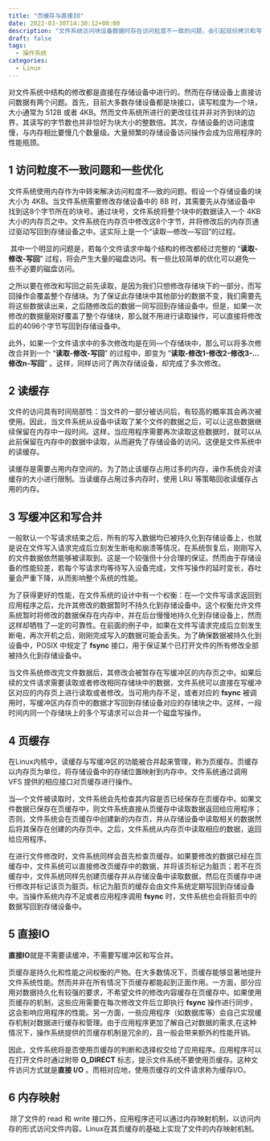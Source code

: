 ```yaml
---
title: "页缓存与直接IO"
date: 2022-03-30T14:30:12+08:00
description: "文件系统访问块设备数据时存在访问粒度不一致的问题，会引起双份拷贝和写放大等问题，争对该问题文件系统有一些优化，比如使用读缓存和写缓冲区及写合并"
draft: false
tags:
  - 操作系统
categories:
  - Linux
---
```


​		对文件系统中结构的修改都是直接在存储设备中进行的。然而在存储设备上直接访问数据有两个问题。首先，目前大多数存储设备都是块接口，读写粒度为—个块，大小通常为 512B 或者 4KB。然而文件系统所进行的更改往往并非对齐到块的边界，其读写的字节数也并非恰好为块大小的整数倍。其次，存储设备的访问速度慢，与内存相比要慢几个数量级。大量频繁的存储设备访问操作会成为应用程序的性能瓶颈。

## 1 访问粒度不一致问题和一些优化

​		文件系统使用内存作为中转来解决访问粒度不—致的问题。假设一个存储设备的块大小为 4KB。当文件系统需要修改存储设备中的 8B 时，其需要先从存储设备中找到这8个字节所在的块号。通过块号，文件系统将整个块中的数据读入一个 4KB 大小的内存页之中。文件系统在内存页中修改这8个字节，并将修改后的内存页通过驱动写回到存储设备之中。这实际上是一个“读取—修改—写回”的过程。

​		其中一个明显的问题是，若每个文件请求中每个结构的修改都经过完整的 “**读取-修改-写回**” 过程，将会产生大量的磁盘访问。有一些比较简单的优化可以避免一些不必要的磁盘访问。

​		之所以要在修改和写回之前先读取，是因为我们只想修改存储块下的一部分，而写回操作会覆盖整个存储块。为了保证此存储块中其他部分的数据不变，我们需要先将这些数据读出来，之后随修改后的数据一同写回到存储设备中。但是，如果一次修改的数据量刚好覆盖了整个存储块，那么就不用进行读取操作，可以直接将修改后的4096个字节写回到存储设备中。

​		此外，如果一个文件请求中的多次修改均是在同—个存储块中，那么可以将多次修改合并到一个 “**读取-修改-写回**” 的过程中，即变为 “**读取-修改1-修改2-修改3-…修改n-写回**” 。这样，同样访问了两次存储设备，却完成了多次修改。

## 2 读缓存

​		文件的访问具有时间局部性：当文件的一部分被访问后，有较高的概率其会再次被使用。因此，当文件系统从设备中读取了某个文件的数据之后，可以让这些数据继续保留在内存中一段时间。这样，当应用程序需要再次读取这些数据时，就可以从此前保留在内存中的数据中读取，从而避免了存储设备的访问。这便是文件系统中的读缓存。

​		读缓存是需要占用内存空间的。为了防止该缓存占用过多的内存，澡作系统会对读缓存的大小进行限制。当读缓存占用过多内存时，使用 LRU 等策略回收读缓存占用的内存。

## 3 写缓冲区和写合并

​		一般默认一个写请求结束之后，所有的写入数据均已被持久化到存储设备上，也就是说在文件写入请求完成后立刻发生断电和崩溃等情况，在系统恢复后，刚刚写入的文件数据依然能够被读取到。这是一个较强但十分合理的保证。然而由于存储设备的性能较差，若每个写请求均等待写入设备完成，文件写操作的延时变长，吞吐量会严重下降，从而影响整个系统的性能。

​		为了获得更好的性能，在文件系统的设计中有一个权衡：在—个文件写请求返回到应用程序之后，允许其修改的数据暂时不持久化到存储设备中。这个权衡允许文件系统暂时将修改的数据保存在内存中，并在后台慢慢地持久化到存储设备上，然而这样却牺牲了—定的可靠性。在前面的例子中，如果在文件写请求完成后立刻发生断电，再次开机之后，刚刚完成写入的数据可能会丢失。为了确保数据被持久化到设备中，POSIX 中规定了 **fsync** 接口，用于保证某个已打开文件的所有修改全部被持久化到存储设备中。

​		当文件系统修改完文件数据后，其修改会被暂存在写缓冲区的内存页之中。如果后续的文件请求需要读取或者修改相同存储块中的数据，文件系统可以直接在写缓冲区对应的内存页上进行读取或者修改。当可用内存不足，或者对应的 **fsync** 被调用时，写缓冲区内存页中的数据才写回到存储设备对应的存储块之中。这样，一段时间内同一个存储块上的多个写请求可以合并一个磁盘写操作。

## 4 页缓存

​		在Linux内核中，读缓存与写缓冲区的功能被合并起来管理，称为页缓存。页缓存以内存页为单位，将存储设备中的存储位置映射到内存中。文件系统通过调用 VFS 提供的相应接口对页缓存进行操作。

​		当—个文件被读取时，文件系统会先检查其内容是否已经保存在页缓存中。如果文件数据已保存在页缓存中，则文件系统直接从页缓存中读取数据返回给应用程序；否则，文件系统会在页缓存中创建新的内存页，并从存储设备中读取相关的数据然后将其保存在创建的内存页中。之后，文件系统从内存页中读取相应的数据，返回给应用程序。

​		在进行文件修改时，文件系统同样会首先检查页缓存。如果要修改的数据已经在页缓存中，文件系统可以直接修改页缓存中的数据，并将该页标记为脏页；若不在页缓存中，文件系统同样先创建页缓存并从存储没备中读取数据，然后在页缓存中进行修改并标记该页为脏页。标记为脏页的缓存会由文件系统定期写回到存储设备中。当操作系统内存不足或者应用程序调用 **fsync** 时，文件系统也会将脏页中的数据写回到存储设备中。

## 5 直接IO

​		**直接IO**就是不需要读缓冲，不需要写缓冲区和写合并。

​		页缓存是持久化和性能之间权衡的产物。在大多数情况下，页缓存能够显著地提升文件系统性能。然而并非在所有情况下页缓存都能起到正面作用。一方面，部分应用对数据持久化有较强的要求，不希望文件的修改内容缓存在页缓存中。如果使用页缓存的机制，这些应用需要在每次修改文件后立即执行 **fsync** 操作进行同步，这会影响应用程序的性能。另一方面，一些应用程序（如数据库等）会自己实现缓存机制对数据进行缓存和管理。由于应用程序更加了解自己对数据的需求,在这种情况下，操作系统提供的页缓存机制是冗余的，且一般会带来额外的性能开销。

​		因此，文件系统将是否使用页缓存的判断和选择权交给了应用程序。应用程序可以在打开文件时通过附带 **O_DIRECT** 标志，提示文件系统不要使用页缓存。这种文件访问方式就是**直接 I/O** 。而相对应地，使用页缓存的文件请求称为缓存I/O。

## 6 内存映射

​		除了文件的 read 和 write 接口外，应用程序还可以通过内存映射机制，以访问内存的形式访问文件内容。Linux在其页缓存的基础上实现了文件的内存映射机制。

